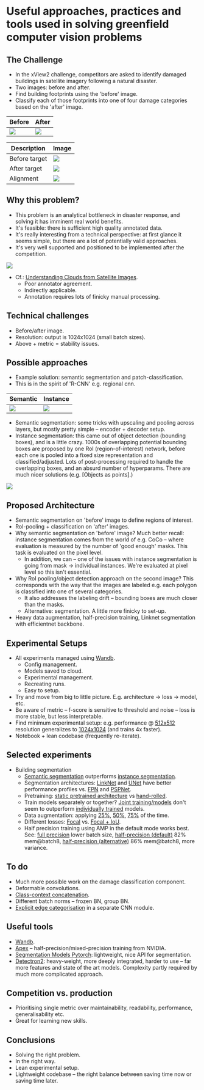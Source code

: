 # Useful approaches, practices and tools used in solving greenfield computer vision problems

## The Challenge

- In the xView2 challenge, competitors are asked to identify damaged buildings in satellite imagery following a natural disaster.
- Two images: before and after.
- Find building footprints using the 'before' image.
- Classify each of those footprints into one of four damage categories based on the 'after' image.

| Before | After |
| --- | --- |
| ![](img/pre.png)  | ![](img/post.png)|

| Description | Image |
| --- | --- |
|Before target|![](img/pre_target.png)|
|After target|![](img/damage_maps.png)|
|Alignment|![](img/alignment.png)|



## Why this problem?

- This problem is an analytical bottleneck in disaster response, and solving it has imminent real world benefits.
- It's feasible: there is sufficient high quality annotated data.
- It's really interesting from a technical perspective: at first glance it seems simple, but there are a lot of potentially valid approaches.
- It's very well supported and positioned to be implemented after the competition.

![](img/xview.png)

- Cf.: [Understanding Clouds from Satellite Images](https://www.kaggle.com/c/understanding_cloud_organization).
    - Poor annotator agreement.
    - Indirectly applicable.
    - Annotation requires lots of finicky manual processing.
    

## Technical challenges

- Before/after image. 
- Resolution: output is 1024x1024 (small batch sizes).
- Above + metric = stability issues.

## Possible approaches

- Example solution: semantic segmentation and patch-classification.
- This is in the spirit of 'R-CNN' e.g. regional cnn.

| Semantic | Instance |
| --- | --- |
| ![](img/sem.png)  | ![](img/inst.png)|

- Semantic segmentation: some tricks with upscaling and pooling across layers, but mostly pretty simple – encoder + decoder setup.
- Instance segmentation: this came out of object detection (bounding boxes), and is a little crazy. 1000s of overlapping potential bounding boxes are proposed by one RoI (region-of-interest) network, before each one is pooled into a fixed size representation and classified/adjusted. Lots of post-processing required to handle the overlapping boxes, and an absurd number of hyperparams. There are much nicer solutions (e.g. [Objects as points].)

![](img/mask-rcnn.png)


## Proposed Architecture

- Semantic segmentation on 'before' image to define regions of interest.
- RoI-pooling + classification on 'after' images. 
- Why semantic segmentation on 'before' image? Much better recall: instance segmentation comes from the world of e.g. CoCo – where evaluation is measured by the number of 'good enough' masks. This task is evaluated on the pixel level.
    - In addition, we can – one of the issues with instance segmentation is going from mask -> individual instances. We're evaluated at pixel level so this isn't essential.
- Why RoI pooling/object detection approach on the second image? This corresponds with the way that the images are labeled e.g. each polygon is classified into one of several categories.
    - It also addresses the labeling drift – bounding boxes are much closer than the masks.
    - Alternative: segmentation. A little more finicky to set-up.
- Heavy data augmentation, half-precision training, Linknet segmentation with efficientnet backbone.

## Experimental Setups

- All experiments managed using [Wandb](https://app.wandb.ai/xvr-hlt/sky-eye-full?workspace=user-xvr-hlt).
    - Config management.
    - Models saved to cloud.
    - Experimental management.
    - Recreating runs.
    - Easy to setup.
- Try and move from big to little picture. E.g. architecture -> loss -> model, etc.
- Be aware of metric – f-score is sensitive to threshold and noise – loss is more stable, but less interpretable. 
- Find minimum experimental setup: e.g. performance @ [512x512](https://app.wandb.ai/xvr-hlt/sky-eye-full/runs/ulzmrrsr?workspace=user-xvr-hlt) resolution generalizes to [1024x1024](https://app.wandb.ai/xvr-hlt/sky-eye-full/runs/je2in7no?workspace=user-xvr-hlt) (and trains 4x faster).
- Notebook + lean codebase (frequently re-iterate).

## Selected experiments

- Building segmentation
    - [Semantic segmentation]() outperforms [instance segmentation](https://app.wandb.ai/xvr-hlt/sky-eye-full/runs/2a4h1a2q?workspace=user-xvr-hlt).
    - Segmentation architectures: [LinkNet](https://app.wandb.ai/xvr-hlt/sky-eye-full/runs/n1sjxbai/overview) and [UNet](https://app.wandb.ai/xvr-hlt/sky-eye-full/runs/rpu0bhol/overview) have better performance profiles vs. [FPN](https://app.wandb.ai/xvr-hlt/sky-eye-full/runs/hsogqx3z?workspace=user-xvr-hlt) and [PSPNet](https://app.wandb.ai/xvr-hlt/sky-eye-full/runs/9lvz3chz/system).
    - Pretraining: [static pretrained architecture](https://solaris.readthedocs.io/en/latest/pretrained_models.html) vs [hand-rolled](https://app.wandb.ai/xvr-hlt/sky-eye-full/runs/rpu0bhol/overview).
    - Train models separately or together? [Joint training/models](https://app.wandb.ai/xvr-hlt/sky-eye-full/runs/ch8ist1l?workspace=user-xvr-hlt) don't seem to outperform [individually trained](https://app.wandb.ai/xvr-hlt/sky-eye-full/runs/eaqy65bh?workspace=user-xvr-hlt) models.
    - Data augmentation: applying [25%](https://app.wandb.ai/xvr-hlt/sky-eye-full/runs/3ret9bp7?workspace=user-xvr-hlt), [50%](https://app.wandb.ai/xvr-hlt/sky-eye-full/runs/ulzmrrsr?workspace=user-xvr-hlt), [75%](https://app.wandb.ai/xvr-hlt/sky-eye-full/runs/3ret9bp7?workspace=user-xvr-hlt) of the time.
    - Different losses: [Focal](https://app.wandb.ai/xvr-hlt/sky-eye-full/runs/cbqlwfjy) vs. [Focal + IoU](https://app.wandb.ai/xvr-hlt/sky-eye-full/runs/cd6uodg5?workspace=user-xvr-hlt).
    - Half precision training using AMP in the default mode works best. See: [full precision](https://app.wandb.ai/xvr-hlt/sky-eye-full/runs/nf4axyr0?workspace=user-xvr-hlt) lower batch size, [half-precision (default)](https://app.wandb.ai/xvr-hlt/sky-eye-full/runs/i1op16sa?workspace=user-xvr-hlt) 82% mem@batch8, [half-precision (alternative)](https://app.wandb.ai/xvr-hlt/sky-eye-full/runs/ycet76vn?workspace=user-xvr-hlt) 86% mem@batch8, more variance.


## To do

- Much more possible work on the damage classification component.
- Deformable convolutions.
- [Class-context concatenation](https://github.com/PkuRainBow/OCNet.pytorch).
- Different batch norms – frozen BN, group BN.
- [Explicit edge categorisation](https://paperswithcode.com/paper/gated-scnn-gated-shape-cnns-for-semantic) in a separate CNN module.


## Useful tools
- [Wandb](http://wandb.com/).
- [Apex](https://github.com/NVIDIA/apex/tree/master/apex/amp) – half-precision/mixed-precision training from NVIDIA.
- [Segmentation Models Pytorch](https://github.com/qubvel/segmentation_models.pytorch): lightweight, nice API for segmentation.
- [Detectron2](https://github.com/facebookresearch/detectron2): heavy-weight, more deeply integrated, harder to use – far more features and state of the art models. Complexity partly required by much more complicated approach.

## Competition vs. production
- Prioritising single metric over maintainability, readability, performance, generalisability etc.
- Great for learning new skills.

## Conclusions
- Solving the right problem.
- In the right way.
- Lean experimental setup.
- Lightweight codebase – the right balance between saving time now or saving time later.

